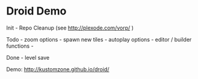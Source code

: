  Droid Demo
============

Init - Repo Cleanup (see http://plexode.com/vorp/ )

Todo 	- zoom options
		- spawn new tiles
		- autoplay options
		- editor / builder functions
		- 
	 
Done - level save

Demo: http://kustomzone.github.io/droid/
